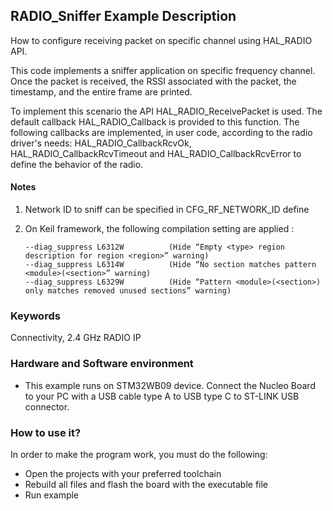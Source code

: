 ## __RADIO_Sniffer Example Description__

How to configure receiving packet on specific channel using HAL_RADIO API.

This code implements a sniffer application on specific frequency channel.
Once the packet is received, the RSSI associated with the packet, the timestamp, and the entire frame are printed.

To implement this scenario the API HAL_RADIO_ReceivePacket is used. The default callback HAL_RADIO_Callback is provided to this function.
The following callbacks are implemented, in user code, according to the radio driver's needs: 
HAL_RADIO_CallbackRcvOk, HAL_RADIO_CallbackRcvTimeout and HAL_RADIO_CallbackRcvError to define the behavior of the radio.

#### __Notes__
 1. Network ID to sniff can be specified in CFG_RF_NETWORK_ID define                                            
 2. On Keil framework, the following compilation setting are applied :
    
        --diag_suppress L6312W          (Hide “Empty <type> region description for region <region>” warning)
        --diag_suppress L6314W          (Hide “No section matches pattern <module>(<section>” warning)
        --diag_suppress L6329W          (Hide “Pattern <module>(<section>) only matches removed unused sections” warning)


### __Keywords__

Connectivity, 2.4 GHz RADIO IP

### __Hardware and Software environment__

  - This example runs on STM32WB09 device.
    Connect the Nucleo Board to your PC with a USB cable type A to USB type C to ST-LINK USB connector. 

### __How to use it?__

In order to make the program work, you must do the following:

 - Open the projects with your preferred toolchain
 - Rebuild all files and flash the board with the executable file 
 - Run example
